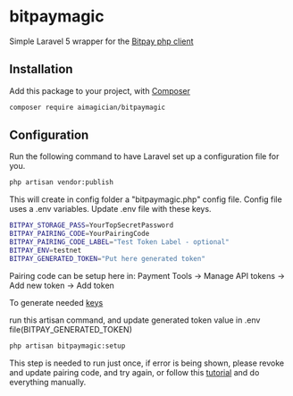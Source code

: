 # bitpaymagic
Simple Laravel 5 wrapper for the [Bitpay php client](https://github.com/bitpay/php-bitpay-client/)

## Installation
Add this package to your project, with [Composer](https://getcomposer.org/)

```bash
composer require aimagician/bitpaymagic
```

## Configuration

Run the following command to have Laravel set up a configuration file for you.

```bash
php artisan vendor:publish
```

This will create in config folder a "bitpaymagic.php" config file. Config file uses a .env variables.
Update .env file with these keys.

```bash
BITPAY_STORAGE_PASS=YourTopSecretPassword
BITPAY_PAIRING_CODE=YourPairingCode
BITPAY_PAIRING_CODE_LABEL="Test Token Label - optional"
BITPAY_ENV=testnet
BITPAY_GENERATED_TOKEN="Put here generated token"
```

Pairing code can be setup here in: Payment Tools -> Manage API tokens -> Add new token -> Add token

To generate needed [keys](https://github.com/bitpay/php-bitpay-client/tree/master/examples/tutorial)

run this artisan command, and update generated token value in .env file(BITPAY_GENERATED_TOKEN)

```bash
php artisan bitpaymagic:setup
```

This step is needed to run just once, if error is being shown, please revoke and update pairing code, and try again, 
or follow this [tutorial](https://github.com/bitpay/php-bitpay-client/tree/master/examples/tutorial) and do everything manually. 

